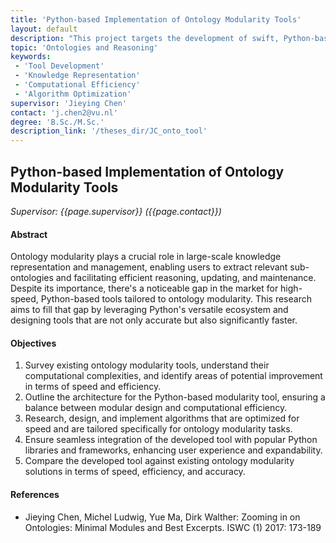 ```yaml
---
title: 'Python-based Implementation of Ontology Modularity Tools'
layout: default
description: "This project targets the development of swift, Python-based tools for ontology modularity. It focuses on creating accurate and efficient solutions for managing and updating large-scale knowledge representations."
topic: 'Ontologies and Reasoning'
keywords: 
 - 'Tool Development'
 - 'Knowledge Representation'
 - 'Computational Efficiency'
 - 'Algorithm Optimization'
supervisor: 'Jieying Chen'
contact: 'j.chen2@vu.nl'
degree: 'B.Sc./M.Sc.'
description_link: '/theses_dir/JC_onto_tool'
---
```


## Python-based Implementation of Ontology Modularity Tools

*Supervisor: {{page.supervisor}} ({{page.contact}})*

#### Abstract 
Ontology modularity plays a crucial role in large-scale knowledge representation and management, enabling users to extract relevant sub-ontologies and facilitating efficient reasoning, updating, and maintenance. Despite its importance, there's a noticeable gap in the market for high-speed, Python-based tools tailored to ontology modularity. This research aims to fill that gap by leveraging Python's versatile ecosystem and designing tools that are not only accurate but also significantly faster.


#### Objectives
1. Survey existing ontology modularity tools, understand their computational complexities, and identify areas of potential improvement in terms of speed and efficiency. 
2. Outline the architecture for the Python-based modularity tool, ensuring a balance between modular design and computational efficiency. 
3. Research, design, and implement algorithms that are optimized for speed and are tailored specifically for ontology modularity tasks. 
4. Ensure seamless integration of the developed tool with popular Python libraries and frameworks, enhancing user experience and expandability. 
5. Compare the developed tool against existing ontology modularity solutions in terms of speed, efficiency, and accuracy.


#### References
- Jieying Chen, Michel Ludwig, Yue Ma, Dirk Walther: Zooming in on Ontologies: Minimal Modules and Best Excerpts. ISWC (1) 2017: 173-189


